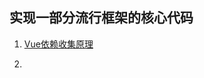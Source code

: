 ## 实现一部分流行框架的核心代码

1. [Vue依赖收集原理](https://github.com/wen-haoming/principle/tree/master/vue-reactive)

2. 
